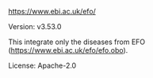 https://www.ebi.ac.uk/efo/

Version: v3.53.0

This integrate only the diseases from EFO (https://www.ebi.ac.uk/efo/efo.obo).

License: Apache-2.0